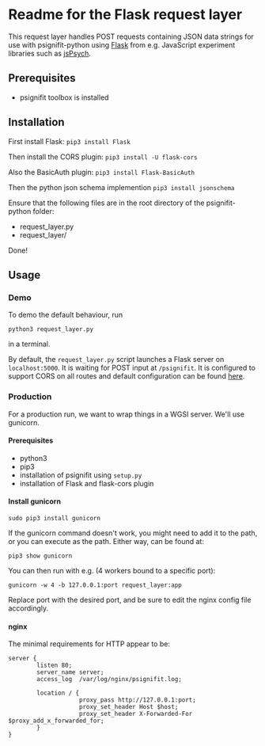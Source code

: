 # Readme for the Flask request layer

This request layer handles POST requests containing JSON data strings for use with psignifit-python using [Flask](https://flask.palletsprojects.com) from  e.g. JavaScript experiment libraries such as [jsPsych](https://www.jspsych.org).

## Prerequisites

- psignifit toolbox is installed

## Installation

First install Flask:
`pip3 install Flask`

Then install the CORS plugin:
`pip3 install -U flask-cors`

Also the BasicAuth plugin:
`pip3 install Flask-BasicAuth`

Then the python json schema implemention
`pip3 install jsonschema`

Ensure that the following files are in the root directory of the psignifit-python folder:
- request_layer.py
- request_layer/

Done!

## Usage

### Demo

To demo the default behaviour, run

`python3 request_layer.py`

in a terminal.

By default, the `request_layer.py` script launches a Flask server on `localhost:5000`. It is waiting for POST input at `/psignifit`. It is configured to support CORS on all routes and default configuration can be found [here](https://flask-cors.corydolphin.com/en/latest/api.html#extension). 

### Production
For a production run, we want to wrap things in a WGSI server. We'll use gunicorn.

#### Prerequisites

- python3
- pip3
- installation of psignifit using `setup.py`
- installation of Flask and flask-cors plugin

#### Install gunicorn

`sudo pip3 install gunicorn`

If the gunicorn command doesn't work, you might need to add it to the path, or you can execute as the path. Either way, can be found at:

`pip3 show gunicorn`

You can then run with e.g. (4 workers bound to a specific port):

`gunicorn -w 4 -b 127.0.0.1:port request_layer:app`

Replace port with the desired port, and be sure to edit the nginx config file accordingly.

#### nginx

The minimal requirements for HTTP appear to be:

```
server {
		listen 80;
		server_name server;
		access_log  /var/log/nginx/psignifit.log;
		 
		location / {
					proxy_pass http://127.0.0.1:port;
					proxy_set_header Host $host;
					proxy_set_header X-Forwarded-For $proxy_add_x_forwarded_for;
		}
}
```
